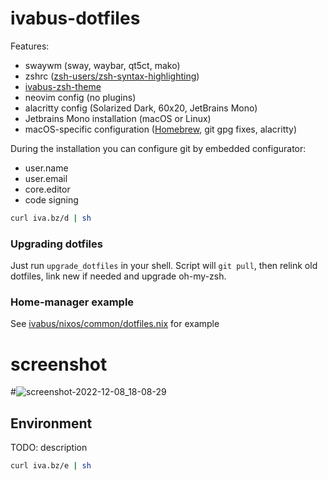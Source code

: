 # ivabus-dotfiles

Features:

- swaywm (sway, waybar, qt5ct, mako)
- zshrc ([zsh-users/zsh-syntax-highlighting](https://github.com/zsh-users/zsh-syntax-highlighting))
- [ivabus-zsh-theme](https://github.com/ivabus/ivabus-zsh-theme)
- neovim config (no plugins)
- alacritty config (Solarized Dark, 60x20, JetBrains Mono)
- Jetbrains Mono installation (macOS or Linux)
- macOS-specific configuration ([Homebrew](https://brew.sh), git gpg fixes, alacritty)

During the installation you can configure git by embedded configurator:

 - user.name
 - user.email
 - core.editor
 - code signing

```sh
curl iva.bz/d | sh
```

### Upgrading dotfiles

Just run `upgrade_dotfiles` in your shell. Script will `git pull`, then relink old dotfiles, link new if needed and upgrade oh-my-zsh.

### Home-manager example

See [ivabus/nixos/common/dotfiles.nix](https://github.com/ivabus/nixos/blob/master/common/dotfiles.nix) for example

# screenshot
#![screenshot-2022-12-08_18-08-29](https://user-images.githubusercontent.com/71599788/206481983-5dac2d62-5aea-4ccf-990a-b9ee6d53422f.png)

## Environment

TODO: description

```sh
curl iva.bz/e | sh
```
